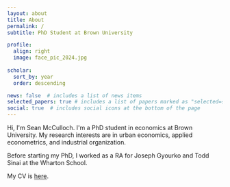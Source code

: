 ```yaml
---
layout: about
title: About
permalink: /
subtitle: PhD Student at Brown University

profile:
  align: right
  image: face_pic_2024.jpg
  
scholar:
  sort_by: year
  order: descending

news: false  # includes a list of news items
selected_papers: true # includes a list of papers marked as "selected={true}"
social: true  # includes social icons at the bottom of the page
---
```


Hi, I'm Sean McCulloch. I'm a PhD student in economics at Brown University. My research interests are in urban economics, applied econometrics, and industrial organization.  

Before starting my PhD, I worked as a RA for Joseph Gyourko and Todd Sinai at the Wharton School.

My CV is [here](https://www.seanmcculloch.com/assets/pdf/cv.pdf).